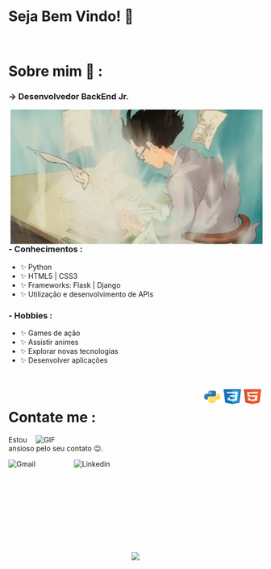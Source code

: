 # Seja Bem Vindo! 👋

</br>

# Sobre mim 💬 :

###  → Desenvolvedor BackEnd Jr.

<img hight="400" width="500" alt="GIF" align="right" src="https://github.com/kaykyextr3me/kaykyextr3me/blob/eb087db9360b1ed6b8e338c5907d4e626a25ee5a/imgs/estudando.webp">

### - Conhecimentos :
- ✨ Python
- ✨ HTML5 | CSS3
- ✨ Frameworks: Flask | Django
- ✨ Utilização e desenvolvimento de APIs

### - Hobbies : 
- ✨ Games de ação
- ✨ Assistir animes
- ✨ Explorar novas tecnologias
- ✨ Desenvolver aplicações


</br>


  <div style="display: inline_block" ><br>
  <img align="right" alt="Rafa-HTML" height="30" width="40" src="https://raw.githubusercontent.com/devicons/devicon/master/icons/html5/html5-original.svg">
  <img align="right" alt="Rafa-CSS" height="30" width="40" src="https://raw.githubusercontent.com/devicons/devicon/master/icons/css3/css3-original.svg"> 
<img align="right" alt="Rafa-Python" height="30" width="40" src="https://raw.githubusercontent.com/devicons/devicon/master/icons/python/python-original.svg">
</div>


# Contate me :

<p>

<img hight="320" width="450" align="right" alt="GIF" src="https://github.com/Xx-Ashutosh-xX/Xx-Ashutosh-xX/blob/master/assets/93195.gif">

Estou ansioso pelo seu contato 😉.

<a href="kaykycontato014@gmail.com">
 <img align="left" alt="Gmail" width="130" hight="100" src="https://github.com/Xx-Ashutosh-xX/Xx-Ashutosh-xX/blob/master/assets/icons/gmail.png" />
</a>
<a href=https://www.linkedin.com/in/kayky-alexandre-dos-reis-235018227/">
  <img align="left" alt="Linkedin" width="150" hight="100" src="https://github.com/Xx-Ashutosh-xX/Xx-Ashutosh-xX/blob/master/assets/icons/linkedin.png" />
</br>
</br>
</br>


 

</br>
</br>
</br>
</br>
</br>
</br>
</br>



<p align="center" >  
  <a href="https://github.com/anuraghazra/github-readme-stats"> 
<img  src="https://github-readme-stats.vercel.app/api?username=kaykyextr3me&&show_icons=true&theme=radical"/>
  </a>
  </p>
  

 
